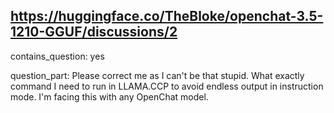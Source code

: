 ## https://huggingface.co/TheBloke/openchat-3.5-1210-GGUF/discussions/2

contains_question: yes

question_part: 
Please correct me as I can't be that stupid. What exactly command I need to run in LLAMA.CCP to avoid endless output in instruction mode. I'm facing this with any OpenChat model.
